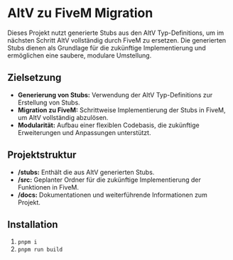 # AltV zu FiveM Migration

Dieses Projekt nutzt generierte Stubs aus den AltV Typ-Definitions, um im nächsten Schritt AltV vollständig durch FiveM zu ersetzen. Die generierten Stubs dienen als Grundlage für die zukünftige Implementierung und ermöglichen eine saubere, modulare Umstellung.

## Zielsetzung

- **Generierung von Stubs:** Verwendung der AltV Typ-Definitions zur Erstellung von Stubs.
- **Migration zu FiveM:** Schrittweise Implementierung der Stubs in FiveM, um AltV vollständig abzulösen.
- **Modularität:** Aufbau einer flexiblen Codebasis, die zukünftige Erweiterungen und Anpassungen unterstützt.

## Projektstruktur

- **/stubs:** Enthält die aus AltV generierten Stubs.
- **/src:** Geplanter Ordner für die zukünftige Implementierung der Funktionen in FiveM.
- **/docs:** Dokumentationen und weiterführende Informationen zum Projekt.

## Installation

1. ``pnpm i``
2. ``pnpm run build``
